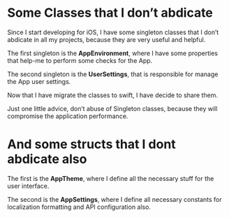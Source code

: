 # Some Classes that I don’t abdicate

Since I start developing for iOS, I have some singleton classes that I don’t abdicate in all my projects, because they are very useful and helpful.

The first singleton is the **AppEnvironment**, where I have some properties that help-me to perform some checks for the App.

The second singleton is the **UserSettings**, that is responsible for manage the App user settings.

Now that I have migrate the classes to swift, I have decide to share them.

Just one little advice, don’t abuse of Singleton classes, because they will compromise the application performance.

# And some structs that I dont abdicate also

The first is the **AppTheme**, where I define all the necessary stuff for the user interface.

The second is the **AppSettings**, where I define all necessary constants for localization formatting and API configuration also.

